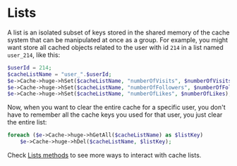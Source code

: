 # Lists

A list is an isolated subset of keys stored in the shared memory of the cache system that can be manipulated at once as a group. For example, you might want store all cached objects related to the user with id `214` in a list named `user_214`, like this:

```php
$userId = 214;
$cacheListName = "user_".$userId;
$e->Cache->huge->hSet($cacheListName, "numberOfVisits", $numberOfVisits);
$e->Cache->huge->hSet($cacheListName, "numberOfFollowers", $numberOfFollowers);
$e->Cache->huge->hSet($cacheListName, "numberOfLikes", $numberOfLikes);
```

Now, when you want to clear the entire cache for a specific user, you don't have to remember all the cache keys you used for that user, you just clear the entire list:

```php
foreach ($e->Cache->huge->hGetAll($cacheListName) as $listKey)
    $e->Cache->huge->hDel($cacheListName, $listKey);
```

Check [Lists methods](../../reference/core-classes/cacheprovider/cacheprovider-methods.md#list-methods) to see more ways to interact with cache lists.

